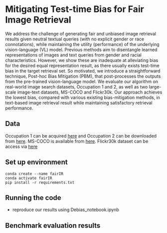 # Mitigating Test-time Bias for Fair Image Retrieval

We address the challenge of generating fair and unbiased image retrieval results given neutral textual queries (with no explicit gender or race connotations), while maintaining the utility (performance) of the underlying vision-language (VL) model. Previous methods aim to disentangle learned representations of images and text queries from gender and racial characteristics. However, we show these are inadequate at alleviating bias for the desired equal representation result, as there usually exists test-time bias in the target retrieval set. So motivated, we introduce a straightforward technique, Post-hoc Bias Mitigation (PBM), that post-processes the outputs from the pre-trained vision-language model. We evaluate our algorithm on real-world image search datasets, Occupation 1 and 2, as well as two large-scale image-text datasets, MS-COCO and Flickr30k. Our approach achieves the lowest bias, compared with various existing bias-mitigation methods, in text-based image retrieval result while maintaining satisfactory retrieval performance.

## Data

Occupation 1 can be acquired [here](https://github.com/mjskay/gender-in-image-search) and Occupation 2 can be downloaded from  [here](https://drive.google.com/drive/folders/1j9I5ESc-7NRCZ-zSD0C6LHjeNp42RjkJ?usp=drive_link). MS-COCO is available from [here](https://cocodataset.org/#home). Flickr30k dataset can be access via [here](https://shannon.cs.illinois.edu/DenotationGraph/.)

## Set up environment

~~~
conda create --name fairIR
conda activate fairIR
pip install -r requirements.txt
~~~


## Running the code
- reproduce our results using Debias_notebook.ipynb

## Benchmark evaluation results

